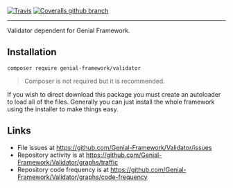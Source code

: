 [![Travis](https://img.shields.io/travis/Genial-Framework/Validator.svg?style=flat-square)](https://travis-ci.org/Genial-Framework/Validator) [![Coveralls github branch](https://img.shields.io/coveralls/github/Genial-Framework/Validator/master.svg?style=flat-square)](https://coveralls.io/github/Genial-Framework/Validator?branch=master)

-------
Validator dependent for Genial Framework.

## Installation

```
composer require genial-framework/validator
```

> Composer is not required but it is recommended.

If you wish to direct download this package you must create an autoloader to load all of the files. Generally you can just install the whole framework using the installer to make things easy.

## Links
- File issues at https://github.com/Genial-Framework/Validator/issues
- Repository activity is at https://github.com/Genial-Framework/Validator/graphs/traffic
- Repository code frequency is at https://github.com/Genial-Framework/Validator/graphs/code-frequency
